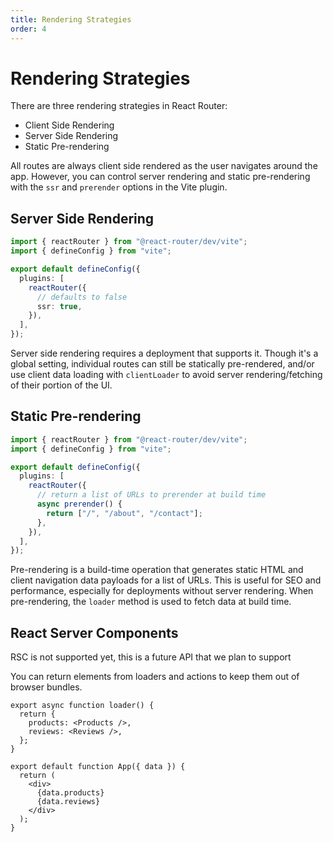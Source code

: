 ```yaml
---
title: Rendering Strategies
order: 4
---
```


# Rendering Strategies

There are three rendering strategies in React Router:

- Client Side Rendering
- Server Side Rendering
- Static Pre-rendering

All routes are always client side rendered as the user navigates around the app. However, you can control server rendering and static pre-rendering with the `ssr` and `prerender` options in the Vite plugin.

## Server Side Rendering

```ts filename=vite.config.ts
import { reactRouter } from "@react-router/dev/vite";
import { defineConfig } from "vite";

export default defineConfig({
  plugins: [
    reactRouter({
      // defaults to false
      ssr: true,
    }),
  ],
});
```

Server side rendering requires a deployment that supports it. Though it's a global setting, individual routes can still be statically pre-rendered, and/or use client data loading with `clientLoader` to avoid server rendering/fetching of their portion of the UI.

## Static Pre-rendering

```ts filename=vite.config.ts
import { reactRouter } from "@react-router/dev/vite";
import { defineConfig } from "vite";

export default defineConfig({
  plugins: [
    reactRouter({
      // return a list of URLs to prerender at build time
      async prerender() {
        return ["/", "/about", "/contact"];
      },
    }),
  ],
});
```

Pre-rendering is a build-time operation that generates static HTML and client navigation data payloads for a list of URLs. This is useful for SEO and performance, especially for deployments without server rendering. When pre-rendering, the `loader` method is used to fetch data at build time.

## React Server Components

<docs-warning>RSC is not supported yet, this is a future API that we plan to support</docs-warning>

You can return elements from loaders and actions to keep them out of browser bundles.

```tsx
export async function loader() {
  return {
    products: <Products />,
    reviews: <Reviews />,
  };
}

export default function App({ data }) {
  return (
    <div>
      {data.products}
      {data.reviews}
    </div>
  );
}
```
